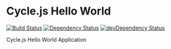 # Cycle.js Hello World

[![Build Status](https://img.shields.io/travis/CreaturePhil/cycle-hello-world/gh-pages.svg?style=flat-square)](https://travis-ci.org/CreaturePhil/cycle-hello-world)
[![Dependency Status](https://david-dm.org/CreaturePhil/cycle-hello-world.svg?style=flat-square)](https://david-dm.org/CreaturePhil/cycle-hello-world)
[![devDependency Status](https://david-dm.org/CreaturePhil/cycle-hello-world/dev-status.svg?style=flat-square)](https://david-dm.org/CreaturePhil/cycle-hello-world#info=devDependencies)

Cycle.js Hello World Application
